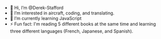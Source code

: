 - 👋 Hi, I’m @Derek-Stafford
- 👀 I’m interested in aircraft, coding, and translating. 
- 🌱 I’m currently learning JavaScript
- ⚡ Fun fact: I'm reading 5 different books at the same time and learning three different languages (French, Japanese, and Spanish). 

<!---
Derek-Stafford/Derek-Stafford is a ✨ special ✨ repository because its `README.md` (this file) appears on your GitHub profile.
You can click the Preview link to take a look at your changes.
--->
